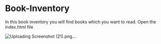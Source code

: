 # Book-Inventory
In this book inventory you will find books which you want to read.
Open the index.html file

![Uploading Screenshot (21).png…]()
